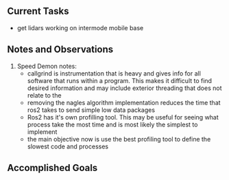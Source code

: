## Current Tasks

- get lidars working on intermode mobile base

## Notes and Observations

1. Speed Demon notes:
    - callgrind is instrumentation that is heavy and gives info for all software that 
    runs within a program. This makes it difficult to find desired information and may 
    include exterior threading that does not relate to the 
    - removing the nagles algorithm implementation reduces the time that ros2 takes to
    send simple low data packages
    - Ros2 has it's own profilling tool. This may be useful for seeing what process take
    the most time and is most likely the simplest to implement
    - the main objective now is use the best profiling tool to define the slowest code
    and processes

## Accomplished Goals


